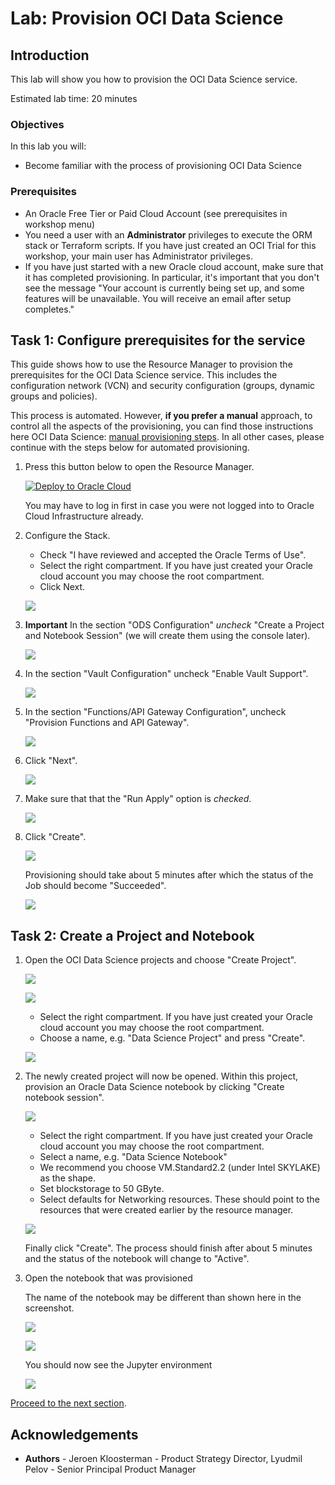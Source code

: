 # Lab: Provision OCI Data Science

## Introduction

This lab will show you how to provision the OCI Data Science service.

Estimated lab time: 20 minutes

### Objectives

In this lab you will:
* Become familiar with the process of provisioning OCI Data Science

### Prerequisites

* An Oracle Free Tier or Paid Cloud Account (see prerequisites in workshop menu)
* You need a user with an **Administrator** privileges to execute the ORM stack or Terraform scripts. If you have just created an OCI Trial for this workshop, your main user has Administrator privileges.
* If you have just started with a new Oracle cloud account, make sure that it has completed provisioning. In particular, it's important that you don't see the message "Your account is currently being set up, and some features will be unavailable. You will receive an email after setup completes."

## Task 1: Configure prerequisites for the service

This guide shows how to use the Resource Manager to provision the prerequisites for the OCI Data Science service. This includes the configuration network (VCN) and security configuration (groups, dynamic groups and policies).

This process is automated.  However, **if you prefer a manual** approach, to control all the aspects of the provisioning, you can find those instructions here OCI Data Science: [manual provisioning steps](https://docs.cloud.oracle.com/en-us/iaas/data-science/data-science-tutorial/tutorial/get-started.htm#concept_tpd_33q_zkb). In all other cases, please continue with the steps below for automated provisioning.

1. Press this button below to open the Resource Manager.

    [![Deploy to Oracle Cloud](https://oci-resourcemanager-plugin.plugins.oci.oraclecloud.com/latest/deploy-to-oracle-cloud.svg)](https://cloud.oracle.com/resourcemanager/stacks/create?zipUrl=https://github.com/oracle-quickstart/oci-ods-orm/releases/download/1.0.6/oci-ods-orm-v1.0.6.zip)

    You may have to log in first in case you were not logged into to Oracle Cloud Infrastructure already.

2. Configure the Stack.

   - Check "I have reviewed and accepted the Oracle Terms of Use".
   - Select the right compartment. If you have just created your Oracle cloud account you may choose the root compartment.
   - Click Next.

    ![](./images/autostack.png)

3. **Important** In the section "ODS Configuration" *uncheck* "Create a Project and Notebook Session" (we will create them using the console later).

    ![](./images/disable-ods-creation.png)

<!--4. In the section "ODS Configuration" select the shape **"VM.Standard2.2"**.

    ![](./images/compute-shape.png)
-->

4. In the section "Vault Configuration" uncheck "Enable Vault Support".

    ![](./images/newimage6.png)

5. In the section "Functions/API Gateway Configuration", uncheck "Provision Functions and API Gateway".

    ![](./images/disablefunctions.png)

6. Click "Next".

    ![](./images/newimage7.png)

7. Make sure that that the "Run Apply" option is _checked_.

    ![](./images/autoapply.png)

7. Click "Create".

    ![](./images/create.png)

   Provisioning should take about 5 minutes after which the status of the Job should become "Succeeded".

   ![](./images/job-succeeded.png)

## Task 2: Create a Project and Notebook

1. Open the OCI Data Science projects and choose "Create Project".

    ![](./images/open-ods.png)

    ![](./images/create-project-1.png)

    - Select the right compartment. If you have just created your Oracle cloud account you may choose the root compartment.
    - Choose a name, e.g. "Data Science Project" and press "Create".

    ![](./images/create-project-2.png)

2. The newly created project will now be opened. Within this project, provision an Oracle Data Science notebook by clicking "Create notebook session".

    ![](./images/create-notebook-1.png)

    - Select the right compartment. If you have just created your Oracle cloud account you may choose the root compartment.
    - Select a name, e.g. "Data Science Notebook"
    - We recommend you choose VM.Standard2.2 (under Intel SKYLAKE) as the shape.
    - Set blockstorage to 50 GByte.
    - Select defaults for Networking resources. These should point to the resources that were created earlier by the resource manager.

    ![](./images/create-notebook-3.png)

    Finally click "Create". The process should finish after about 5 minutes and the status of the notebook will change to "Active".

3. Open the notebook that was provisioned

    The name of the notebook may be different than shown here in the screenshot.

    ![](./images/open-notebook.png)

    ![](./images/open-notebook2.png)

    You should now see the Jupyter environment

    ![](./images/notebook.png)

[Proceed to the next section](#next).

## Acknowledgements
* **Authors** - Jeroen Kloosterman - Product Strategy Director, Lyudmil Pelov - Senior Principal Product Manager
